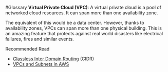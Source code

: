 #Glossary
**Virtual Private Cloud (VPC)**: A virtual private cloud is a pool of networked cloud resources. It can span more than one availability zone.

The equivalent of this would be a data center. However, thanks to availability zones, VPCs can span more than one physical building. This is an amazing feature that protects against real world disasters like electrical failures, fires and similar events.

Recommended Read
* [Classless Inter Domain Routing](https://en.wikipedia.org/wiki/Classless_Inter-Domain_Routing) (CIDR)
* [VPCs and Subnets in AWS](https://docs.aws.amazon.com/vpc/latest/userguide/VPC_Subnets.html)